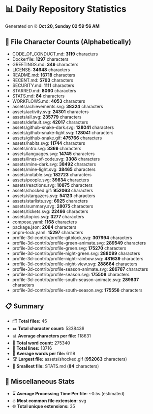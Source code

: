 # 📊 Daily Repository Statistics
Generated on ⏰ **Oct 20, Sunday 02:59:56 AM**

## 📂 File Character Counts (Alphabetically)
- CODE_OF_CONDUCT.md: **3119** characters
- Dockerfile: **1297** characters
- GREETINGS.md: **349** characters
- LICENSE: **34648** characters
- README.md: **16718** characters
- RECENT.md: **5793** characters
- SECURITY.md: **1111** characters
- STARRED.md: **8060** characters
- STATS.md: **84** characters
- WORKFLOWS.md: **4053** characters
- assets/achievements.svg: **38324** characters
- assets/activity.svg: **24301** characters
- assets/all.svg: **235779** characters
- assets/default.svg: **42017** characters
- assets/github-snake-dark.svg: **128041** characters
- assets/github-snake-light.svg: **128041** characters
- assets/github-snake.gif: **475766** characters
- assets/habits.svg: **11744** characters
- assets/intro.svg: **3369** characters
- assets/languages.svg: **14745** characters
- assets/lines-of-code.svg: **3308** characters
- assets/mine-dark.svg: **38492** characters
- assets/mine-light.svg: **38465** characters
- assets/notable.svg: **182723** characters
- assets/people.svg: **39834** characters
- assets/reactions.svg: **10875** characters
- assets/shocked.gif: **952063** characters
- assets/stargazers.svg: **54123** characters
- assets/starlists.svg: **6925** characters
- assets/summary.svg: **28075** characters
- assets/tickets.svg: **22466** characters
- assets/topics.svg: **3277** characters
- compose.yaml: **1168** characters
- package.json: **2084** characters
- pnpm-lock.yaml: **15297** characters
- profile-3d-contrib/profile-gitblock.svg: **307994** characters
- profile-3d-contrib/profile-green-animate.svg: **289549** characters
- profile-3d-contrib/profile-green.svg: **175270** characters
- profile-3d-contrib/profile-night-green.svg: **288099** characters
- profile-3d-contrib/profile-night-rainbow.svg: **481639** characters
- profile-3d-contrib/profile-night-view.svg: **288664** characters
- profile-3d-contrib/profile-season-animate.svg: **289787** characters
- profile-3d-contrib/profile-season.svg: **175508** characters
- profile-3d-contrib/profile-south-season-animate.svg: **289837** characters
- profile-3d-contrib/profile-south-season.svg: **175558** characters

## 📋 Summary
- 🗂️ **Total files:** 45
- ✒️ **Total character count:** 5338439
- 📊 **Average characters per file:** 118631
- 📝 **Total word count:** 275340
- 🧾 **Total lines:** 13716
- 📐 **Average words per file:** 6118
- 🏆 **Largest file:** assets/shocked.gif (**952063** characters)
- 🥉 **Smallest file:** STATS.md (**84** characters)

## 🌟 Miscellaneous Stats
- ⌛ **Average Processing Time Per file:** ~0.5s (estimated)
- 🔥 **Most common file extension:** svg
- 🌐 **Total unique extensions:** 35
